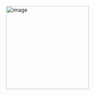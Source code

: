 <img width="227" alt="image" src="https://github.com/yamuna-FSD-Developer/day1nodejs/assets/150881590/3815ef51-7be8-47a6-a1e3-0c185685846e">
